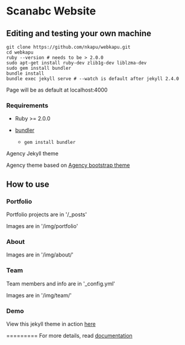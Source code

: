 # Scanabc Website

## Editing and testing your own machine

```shell
git clone https://github.com/nkapu/webkapu.git
cd webkapu
ruby --version # needs to be > 2.0.0
sudo apt-get install ruby-dev zlib1g-dev liblzma-dev
sudo gem install bundler
bundle install
bundle exec jekyll serve # --watch is default after jekyll 2.4.0
```

Page will be as default at localhost:4000

### Requirements

* Ruby >= 2.0.0

* [bundler](http://bundler.io/)
  * ```gem install bundler```

Agency Jekyll theme

 Agency theme based on [Agency bootstrap theme](http://startbootstrap.com/templates/agency/)

## How to use

### Portfolio

Portfolio projects are in '/_posts'

Images are in '/img/portfolio'

### About

Images are in '/img/about/'

### Team

Team members and info are in '_config.yml'

Images are in '/img/team/'

### Demo

View this jekyll theme in action [here](https://y7kim.github.io/agency-jekyll-theme)

=========
For more details, read [documentation](http://jekyllrb.com/)
